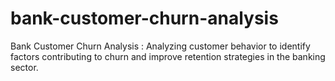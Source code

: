 # bank-customer-churn-analysis
Bank Customer Churn Analysis : Analyzing customer behavior to identify factors contributing to churn and improve retention strategies in the banking sector.
